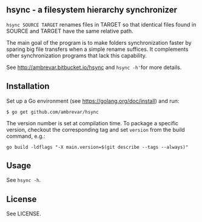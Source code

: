 ## hsync - a filesystem hierarchy synchronizer

`hsync SOURCE TARGET` renames files in TARGET so that identical files found in
SOURCE and TARGET have the same relative path.

The main goal of the program is to make folders synchronization faster by
sparing big file transfers when a simple rename suffices. It complements other
synchronization programs that lack this capability.

See <http://ambrevar.bitbucket.io/hsync> and `hsync -h'`for more details.

## Installation

Set up a Go environment (see <https://golang.org/doc/install>) and run:

	$ go get github.com/ambrevar/hsync

The version number is set at compilation time. To package a specific version,
checkout the corresponding tag and set `version` from the build command, e.g.:

	go build -ldflags "-X main.version=$(git describe --tags --always)"

## Usage

See `hsync -h`.

## License

See LICENSE.
